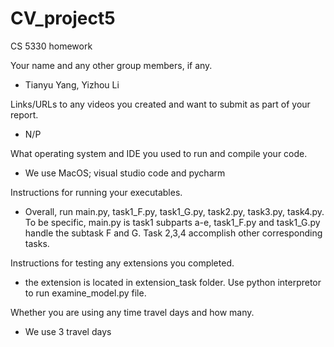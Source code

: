 # CV_project5
CS 5330 homework

Your name and any other group members, if any.
* Tianyu Yang, Yizhou Li

Links/URLs to any videos you created and want to submit as part of your report.
* N/P

What operating system and IDE you used to run and compile your code.
* We use MacOS; visual studio code and pycharm

Instructions for running your executables.
* Overall, run main.py, task1_F.py, task1_G.py, task2.py, task3.py, task4.py. To be specific, main.py is task1 subparts a-e, task1_F.py and task1_G.py handle the subtask F and G. Task 2,3,4 accomplish other corresponding tasks.

Instructions for testing any extensions you completed.
* the extension is located in extension_task folder. Use python interpretor to run examine_model.py file.

Whether you are using any time travel days and how many.
* We use 3 travel days